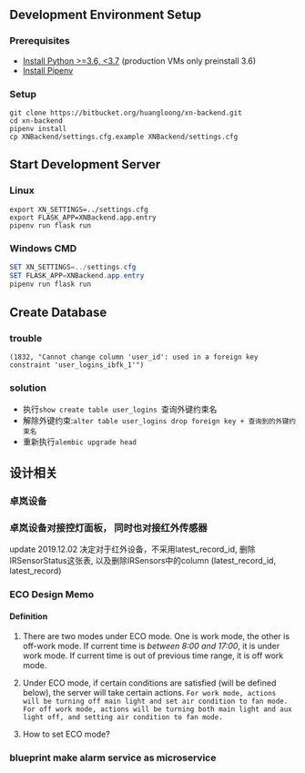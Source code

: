 ## Development Environment Setup

### Prerequisites

* [Install Python >=3.6, <3.7](https://www.python.org/downloads/) (production VMs only preinstall 3.6)
* [Install Pipenv](https://pipenv.readthedocs.io/en/latest/install/#installing-pipenv)



### Setup

```shell
git clone https://bitbucket.org/huangloong/xn-backend.git
cd xn-backend
pipenv install
cp XNBackend/settings.cfg.example XNBackend/settings.cfg
```



## Start Development Server

### Linux

```shell
export XN_SETTINGS=../settings.cfg
export FLASK_APP=XNBackend.app.entry
pipenv run flask run
```



### Windows CMD

```powershell
SET XN_SETTINGS=../settings.cfg
SET FLASK_APP=XNBackend.app.entry
pipenv run flask run
```





## Create Database

### trouble

```
(1832, "Cannot change column 'user_id': used in a foreign key constraint 'user_logins_ibfk_1'")
```

### solution

* 执行```show create table user_logins ```查询外键约束名
* 解除外键约束:```alter table user_logins drop foreign key + 查询到的外键约束名```
* 重新执行```alembic upgrade head```


## 设计相关

### 卓岚设备
### 卓岚设备对接控灯面板， 同时也对接红外传感器

update 2019.12.02 决定对于红外设备，不采用latest_record_id, 删除IRSensorStatus这张表, 以及删除IRSensors中的column (latest_record_id, latest_record)

### ECO Design Memo
#### Definition
1. There are two modes under ECO mode. One is work mode, the other is off-work mode. 
If current time is *between 8:00 and 17:00*, it is under work mode. If current time 
is out of previous time range, it is off work mode.

2. Under ECO mode, if certain conditions are satisfied (will be defined below), 
the server will take certain actions. 
```For work mode, actions will be turning off main light and set air condition to fan mode.```
```For off work mode, actions will be turning both main light and aux light off, and setting air condition to fan mode.```

3. How to set ECO mode?




### blueprint make alarm service as microservice




 
